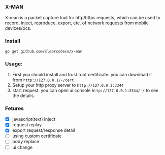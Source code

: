 ### X-MAN
X-man is a packet capture tool for http/https requests, which can be used to record, 
inject, reproduce, export, etc. of network requests from mobile devices/pcs. 

### Install
```
go get github.com/clearcodecn/x-man
```

### Usage: 
1. First you should install and trust root certificate. you can download it from `http://127.0.0.1/-/cert`
2. Setup your http proxy server to `http://127.0.0.1:3344`
3. start request. you can open ui console `http://127.0.0.1:3344/-/` to see the details.

### Fetures
- [x] javascript(text) inject
- [x] request replay
- [x] export request/response detail
- [ ] using custom certificate 
- [ ] body replace
- [ ] ui change 